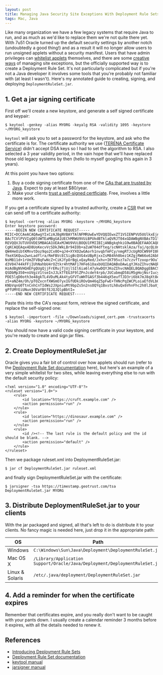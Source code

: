 ```yaml
---
layout: post
title: Managing Java Security Site Exceptions With Deployment Rule Sets
tags: Mac, Java
---
```


Like many organization we have a few legacy systems that require Java to run, and as much as we'd like to replace them we're not quite there yet. With 7u51 Oracle turned up the default security settings by another notch (undoubtedly a good thing!) and as a result it will no longer allow users to run unsigned applets without a security manifest. Users that have admin privileges can [whitelist applets](https://blogs.oracle.com/java-platform-group/entry/upcoming_exception_site_list_in) themselves, and there are some [creative ways](http://derflounder.wordpress.com/2014/01/16/managing-oracles-java-exception-site-list/) of managing site exceptions, but the officially supported way is to create a Deployment Rule Set. It's not particularly complicated but if you're not a Java developer it involves some tools that you're probably not familiar with (at least I wasn't). Here's my annotated guide to creating, signing, and deploying `DeploymentRuleSet.jar`.


1&period; Get a jar signing certificate
---------------------------------------

First off we'll create a new keystore, and generate a self signed certificate and keypair:

<pre><code class="prompt">$ </code><code class="in">keytool -genkey -alias MYORG -keyalg RSA -validity 1095 -keystore ~/MYORG_keystore</code></pre>

`keytool` will ask you to set a password for the keystore, and ask who the certificate is for. The certificate authority we use ([TERENA Certificate Service](https://tcs.sunet.se/info/)) didn't accept DSA keys so I had to set the algorithm to RSA. I also selected a 3 year validity period, in the vain hope that we'll have replaced those old legacy systems by then (hello to myself googling this again in 3 years).

At this point you have two options:

1. Buy a code signing certificate from one of the [CAs that are trusted by Java](http://superuser.com/questions/55470/which-trusted-root-certificates-are-included-in-java). Expect to pay at least $80/year.
2. Make your clients [trust a self-signed certficiate](https://blogs.oracle.com/java-platform-group/entry/self_signed_certificates_for_a). Free, involves a little more work.

If you get a certificate signed by a trusted authority, create a [CSR](http://en.wikipedia.org/wiki/Certificate_signing_request) that we can send off to a certificate authority:

<pre><code class="prompt">$ </code><code class="in">keytool -certreq -alias MYORG -keystore ~/MYORG_keystore</code>
<code class="prompt">Enter keystore password: </code>
<code class="out">-----BEGIN NEW CERTIFICATE REQUEST-----
MIIC+DCCAeACAQAwgYIxCzAJBgNVBAYTAlNFMRUwEwYDVQQIEwxZT1VSIENPVU5UUlkxEjAQBgNV
BAcTCVlPVVIgQ0lUWTEaMBgGA1UEChMRWU9VUiBPUkdBTklaQVRJT04xGDAWBgNVBAsTD1lPVVIg
REVQQVJUTUVOVDESMBAGA1UEAxMJWU9VUiBOQU1FMIIBIjANBgkqhkiG9w0BAQEFAAOCAQ8AMIIB
CgKCAQEAqx4D8UoKecvVcSDkJWkLBr94IOb+aZuW704dfteg/scNHtsklAza/Taj/qcQLUnH+/BC
QW4HeOibtKMnvtDoz9qo2Cx0O+qJ4+XYXO2wGAorh1nvqbfmFCy/nmgRTJcUgROCW99FI0knlB2Z
fkeXSKQuu2wnLadflra/RmFBVcECSigBcQVG4xUBpRjxxIsM84hh0bez1KZgjRW66o62AbFynIsn
NsMB11d+1rUmZFVBqFwNcZ+CiKJfpOrBgLxQayRed/Jxhv+IKT95vz7a7czvfTzoopr9OuTqK/rC
d3V04744kFFjIUhNahbU4rOZtkr4htMAF17HFe61OaxbUQIDAQABoDAwLgYJKoZIhvcNAQkOMSEw
HzAdBgNVHQ4EFgQUgQjjFrERujTjUjlSIl6ia6l47ykwDQYJKoZIhvcNAQELBQADggEBACSH03D+
QSDbMp350+nUVgiV1tseInJJLkTfEG3F9lZPnJcdeY4rpb/JUCubmqD58iM5gHojNsrIucyY2Opp
PDE5lqD0oth3e48gkTL4VDuMLAk4tyGFVTuWHTGASf3b446qX5eufTJD3ri6bk7mJ8qXt8eDm4uB
z5+aNZ4m/Oh/pTOZxcnfXWGmO7yxIGfUDkiROvQm46qZ5pFwE+THNcPqIWCPLoiaEfdVLbQS6/ie
KNbVqnG0TtnCnhCnTIdWs2JXpniuMt9bpZs5n2nsOQYq1BxstLh8uQx6VhnFhc2h8lJbaXjC+miD
gPfUMYEiUNun30VaYBtfEJQJQlpBbtI=
-----END NEW CERTIFICATE REQUEST-----</code></pre>

Paste this into the CA's request form, retrieve the signed certificate, and replace the self-signed one:

<pre><code class="prompt">$ </code><code class="in">keytool -importcert -file ~/Downloads/signed_cert.pem -trustcacerts -alias MYORG -keystore ~/MYORG_keystore</code></pre>

You should now have a valid code signing certificate in your keystore, and you're ready to create and sign jar files.


2&period; Create DeploymentRuleSet.jar
--------------------------------------

Oracle gives you a fair bit of control over how applets should run (refer to the [Deployment Rule Set documentation](http://docs.oracle.com/javase/7/docs/technotes/guides/jweb/security/deployment_rules.html) here), but here's an example of a very simple whitelist for two sites, while leaving everything else to run with the default security policy:

<pre><code class="prettyprint lang-xml">&lt;?xml version="1.0" encoding="UTF-8"?&gt;
&lt;ruleset version="1.0+"&gt;
    &lt;rule&gt;
        &lt;id location="https://cruft.example.com" /&gt;
        &lt;action permission="run" /&gt;
    &lt;/rule&gt;
    &lt;rule&gt;
        &lt;id location="https://dinosaur.example.com" /&gt;
        &lt;action permission="run" /&gt;
    &lt;/rule&gt;
    &lt;rule&gt;
        &lt;id /&gt;&lt;!-- The last rule is the default policy and the id should be blank. --&gt;
        &lt;action permission="default" /&gt;
    &lt;/rule&gt;
&lt;/ruleset&gt;
</code></pre>

Then we package ruleset.xml into DeploymentRuleSet.jar:

<pre><code class="prompt">$ </code><code class="in">jar cf DeploymentRuleSet.jar ruleset.xml</code></pre>

and finally sign DeploymentRuleSet.jar with the certificate:

<pre><code class="prompt">$ </code><code class="in">jarsigner -tsa https://timestamp.geotrust.com/tsa DeploymentRuleSet.jar MYORG</code></pre>


3&period; Distribute DeploymentRuleSet.jar to your clients
----------------------------------------------------------

With the jar packaged and signed, all that's left to do is distribute it to your clients. No fancy magic is needed here, just drop it in the appropriate path:

| OS                  | Path           |
| ------------------- | -------------- |
| Windows             | `C:\Windows\Sun\Java\Deployment\DeploymentRuleSet.jar`
| Mac OS X            | `/Library/Application Support/Oracle/Java/Deployment/DeploymentRuleSet.jar`
| Linux &amp; Solaris | `/etc/.java/deployment/DeploymentRuleSet.jar`


4&period; Add a reminder for when the certificate expires
---------------------------------------------------------

Remember that certificates expire, and you really don't want to be caught with your pants down. I usually create a calendar reminder 3 months before it expires, with all the details needed to renew it.


References
----------

* [Introducing Deployment Rule Sets](https://blogs.oracle.com/java-platform-group/entry/introducing_deployment_rule_sets)
* [Deployment Rule Set documentation](http://docs.oracle.com/javase/7/docs/technotes/guides/jweb/security/deployment_rules.html)
* [keytool manual](http://docs.oracle.com/javase/7/docs/technotes/tools/solaris/keytool.html)
* [jarsigner manual](http://docs.oracle.com/javase/7/docs/technotes/tools/windows/jarsigner.html)
